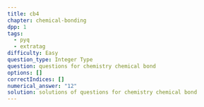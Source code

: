 ```yaml
---
title: cb4
chapter: chemical-bonding
dpp: 1
tags:
  - pyq
  - extratag
difficulty: Easy
question_type: Integer Type
question: questions for chemistry chemical bond
options: []
correctIndices: []
numerical_answer: "12"
solution: solutions of questions for chemistry chemical bond
---
```

